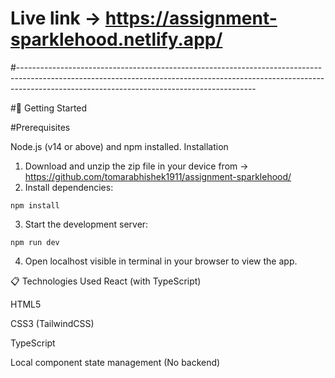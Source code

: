 # Live link -> https://assignment-sparklehood.netlify.app/
#-----------------------------------------------------------------------------------------------------------------------------------------------------------------------------------------------------------------------

#🚀 Getting Started

#Prerequisites

Node.js (v14 or above) and npm installed.
Installation
1. Download and unzip the zip file in your device from -> https://github.com/tomarabhishek1911/assignment-sparklehood/
2. Install dependencies:
```
npm install
```

3. Start the development server:
```
npm run dev
```

4. Open localhost visible in terminal in your browser to view the app.

📋 Technologies Used
React (with TypeScript)

HTML5

CSS3 (TailwindCSS)

TypeScript

Local component state management (No backend)
